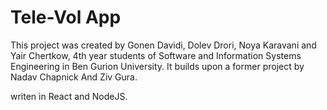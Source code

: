 # Tele-Vol App

This project was created by Gonen Davidi, Dolev Drori, Noya Karavani and Yair Chertkow, 4th year students of Software and Information Systems Engineering in Ben Gurion University. It builds upon a former project by Nadav Chapnick And Ziv Gura.

writen in React and NodeJS.
